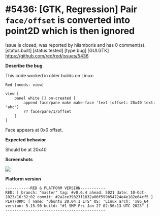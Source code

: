 
#5436: [GTK, Regression] Pair `face/offset` is converted into point2D which is then ignored
================================================================================
Issue is closed, was reported by hiiamboris and has 0 comment(s).
[status.built] [status.tested] [type.bug] [GUI.GTK]
<https://github.com/red/red/issues/5436>

**Describe the bug**

This code worked in older builds on Linux:
```
Red [needs: view]

view [
    panel white [] on-created [
		append face/pane make make-face 'text [offset: 20x40 text: "abc"]
		?? face/pane/1/offset
    ]
]
```
Face appears at 0x0 offset.

**Expected behavior**

Should be at 20x40

**Screenshots**

![](https://link.storjshare.io/raw/jxfnjjold7d4xtoupll4mp7ychkq/img/UQ74y4b.png)

**Platform version**
```
-----------RED & PLATFORM VERSION-----------
RED: [ branch: "master" tag: #v0.6.4 ahead: 5021 date: 10-Oct-2023/16:32:02 commit: #2a2ce39323f1832a00f599b54724e4e182e64cf5 ]
PLATFORM: [ name: "Ubuntu 20.04.1 LTS" OS: 'Linux arch: 'x86_64 version: 5.15.90 build: "#1 SMP Fri Jan 27 02:56:13 UTC 2023" ]
--------------------------------------------
```


